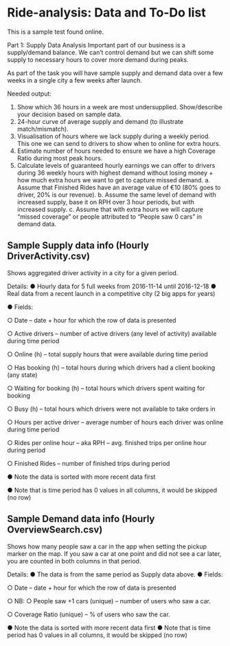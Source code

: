 # Ride-analysis: Data and To-Do list

This is a sample test found online.

Part 1: Supply Data Analysis
Important part of our business is a supply/demand balance. We can’t control demand but we can shift some supply to necessary hours to cover more demand during peaks.

As part of the task you will have sample supply and demand data over a few weeks in a single city a few weeks after launch.


Needed output:
1.	Show which 36 hours in a week are most undersupplied. Show/describe your decision based on sample data.
2.	24-hour curve of average supply and demand (to illustrate match/mismatch).
3.	Visualisation of hours where we lack supply during a weekly period. This one we can send to drivers to show when to online for extra hours.
4.	Estimate number of hours needed to ensure we have a high Coverage Ratio during most peak hours.
5.	Calculate levels of guaranteed hourly earnings we can offer to drivers during 36 weekly hours with highest demand without losing money + how much extra hours we want to get to capture missed demand.
a.	Assume that Finished Rides have an average value of €10 (80% goes to driver, 20% is our revenue).
b.	Assume the same level of demand with increased supply, base it on RPH over 3 hour periods, but with increased supply.
c.	Assume that with extra hours we will capture “missed coverage” or people attributed to “People saw 0 cars” in demand data.


## Sample Supply data info (Hourly DriverActivity.csv)
Shows aggregated driver activity in a city for a given period.

Details:
●	Hourly data for 5 full weeks from 2016-11-14 until 2016-12-18
●	Real data from a recent launch in a competitive city (2 big apps for years)

●	Fields:

○	Date – date + hour for which the row of data is presented

○	Active drivers – number of active drivers (any level of activity) available during time period

○	Online (h) – total supply hours that were available during time period

○	Has booking (h) – total hours during which drivers had a client booking (any state)

○	Waiting for booking (h) – total hours which drivers spent waiting for booking

○	Busy (h) – total hours which drivers were not available to take orders in

○	Hours per active driver – average number of hours each driver was online during time period

○	Rides per online hour – aka RPH – avg. finished trips per online hour during period

○	Finished Rides – number of finished trips during period

●	Note the data is sorted with more recent data first

●	Note that is time period has 0 values in all columns, it would be skipped (no row)

## Sample Demand data info (Hourly OverviewSearch.csv)
Shows how many people saw a car in the app when setting the pickup marker on the map. If you saw a car at one point and did not see a car later, you are counted in both columns in that period.

Details:
●	The data is from the same period as Supply data above.
●	Fields:

○	Date – date + hour for which the row of data is presented

○	NB: 
○	People saw +1 cars (unique) – number of users who saw a car.

○	Coverage Ratio (unique) – % of users who saw the car.

●	Note the data is sorted with more recent data first
●	Note that is time period has 0 values in all columns, it would be skipped (no row)
